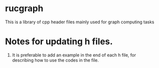 # rucgraph

This is a library of cpp header files mainly used for graph computing tasks



# Notes for updating h files.

1. It is preferable to add an example in the end of each h file, for describing how to use the codes in the file.
